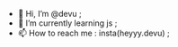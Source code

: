 - 👋 Hi, I’m @devu ;
- 🌱 I’m currently learning js ;
- 📫 How to reach me : insta(heyyy.devu) ;

<!---
heyyydevu/heyyydevu is a ✨ special ✨ repository because its `README.md` (this file) appears on your GitHub profile.
You can click the Preview link to take a look at your changes.
--->
